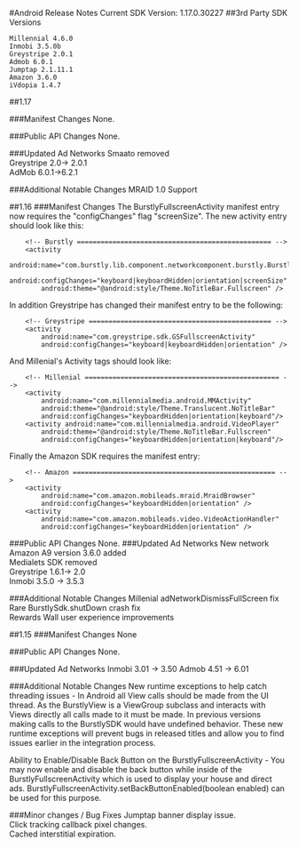 #Android Release Notes
Current SDK Version: 1.17.0.30227
##3rd Party SDK Versions

    Millennial 4.6.0
    Inmobi 3.5.0b
    Greystripe 2.0.1
    Admob 6.0.1
    Jumptap 2.1.11.1
    Amazon 3.6.0
    iVdopia 1.4.7

##1.17

###Manifest Changes
None. 

###Public API Changes
None.

###Updated Ad Networks
Smaato removed  
Greystripe 2.0-> 2.0.1  
AdMob 6.0.1->6.2.1  

###Additional Notable Changes
MRAID 1.0 Support

##1.16
###Manifest Changes
The BurstlyFullscreenActivity manifest entry now requires the "configChanges" flag "screenSize".  The new activity entry should look like this:

        <!-- Burstly ================================================= -->
        <activity
            android:name="com.burstly.lib.component.networkcomponent.burstly.BurstlyFullscreenActivity"
            android:configChanges="keyboard|keyboardHidden|orientation|screenSize"
            android:theme="@android:style/Theme.NoTitleBar.Fullscreen" />

In addition Greystripe has changed their manifest entry to be the following:

        <!-- Greystripe ============================================== -->
        <activity
            android:name="com.greystripe.sdk.GSFullscreenActivity"
            android:configChanges="keyboard|keyboardHidden|orientation" />

And Millenial's Activity tags should look like:

        <!-- Millenial ================================================= -->       
        <activity 
            android:name="com.millennialmedia.android.MMActivity" 
            android:theme="@android:style/Theme.Translucent.NoTitleBar"
            android:configChanges="keyboardHidden|orientation|keyboard"/>
        <activity android:name="com.millennialmedia.android.VideoPlayer" 
            android:theme="@android:style/Theme.NoTitleBar.Fullscreen"
            android:configChanges="keyboardHidden|orientation|keyboard"/>

Finally the Amazon SDK requires the manifest entry:

        <!-- Amazon =================================================== -->
        <activity
            android:name="com.amazon.mobileads.mraid.MraidBrowser"
            android:configChanges="keyboardHidden|orientation" />
        <activity
            android:name="com.amazon.mobileads.video.VideoActionHandler"
            android:configChanges="keyboardHidden|orientation" />

###Public API Changes
None.
###Updated Ad Networks
New network Amazon A9 version 3.6.0 added  
Medialets SDK removed  
Greystripe 1.6.1-> 2.0  
Inmobi 3.5.0 -> 3.5.3  

###Additional Notable Changes
Millenial adNetworkDismissFullScreen fix  
Rare BurstlySdk.shutDown crash fix  
Rewards Wall user experience improvements  

##1.15
###Manifest Changes
None

###Public API Changes
None.

###Updated Ad Networks
Inmobi 3.01 -> 3.50
Admob 4.51 -> 6.01

###Additional Notable Changes
New runtime exceptions to help catch threading issues - In Android all View calls should be made from the UI thread. As the BurstlyView is a ViewGroup subclass and interacts with Views directly all calls made to it must be made. In previous versions making calls to the BurstlySDK would have undefined behavior. These new runtime exceptions will prevent bugs in released titles and allow you to find issues earlier in the integration process.

Ability to Enable/Disable Back Button on the BurstlyFullscreenActivity - You may now enable and disable the back button while inside of the BurstlyFullscreenActivity which is used to display your house and direct ads. BurstlyFullscreenActivity.setBackButtonEnabled(boolean enabled) can be used for this purpose.

###Minor changes / Bug Fixes
Jumptap banner display issue.  
Click tracking callback pixel changes.  
Cached interstitial expiration.